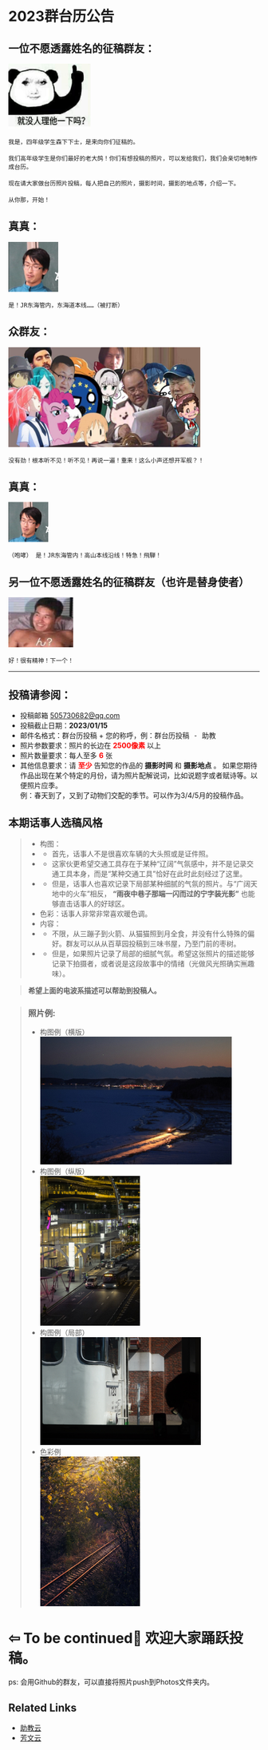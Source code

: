 # 2023群台历公告


## 一位不愿透露姓名的征稿群友：

<img src="QQ20221123-3.JPG" height="130" width="165" />   

```
我是，四年级学生森下下士，是来向你们征稿的。  

我们高年级学生是你们最好的老大鸽！你们有想投稿的照片，可以发给我们，我们会亲切地制作成台历。  

现在请大家做台历照片投稿，每人把自己的照片，摄影时间，摄影的地点等，介绍一下。  

从你那，开始！
```   

## 真真：

<img src="QQ20221123-0.JPG" height="100" width="100" />    


```  
是！JR东海管内，东海道本线……（被打断）
```

## 众群友：

<img src="QQ20221123-4.JPG" height="200" width="385" />   


```
没有劲！根本听不见！听不见！再说一遍！重来！这么小声还想开军舰？！
```
## 真真：

<img src="QQ20221123-0.JPG" height="80" width="80" />    

```
（咆哮） 是！JR东海管内！高山本线沿线！特急！飛騨！
```

## 另一位不愿透露姓名的征稿群友（也许是替身使者）

<img src="QQ20221123-2.JPG" height="100" width="130" />    

```
好！很有精神！下一个！
```
- - -
## 投稿请参阅：  
 - 投稿邮箱 <a href="mailto:505730682@qq.com"> 505730682@qq.com</a>  
 - 投稿截止日期：**2023/01/15** 
 - 邮件名格式：群台历投稿 + 您的称呼，例：<kbd>群台历投稿 - 助教</kbd>
 - 照片参数要求：照片的长边在<font color = red> **2500像素**  </font> 以上
 - 照片数量要求：每人至多 <font color = red > **6** </font> 张
 - 其他信息要求：请<font color = red> **至少** </font> 告知您的作品的 **摄影时间** 和 **摄影地点** 。 如果您期待作品出现在某个特定的月份，请为照片配解说词，比如说题字或者赋诗等。以便照片应季。   
例：<kbd>春天到了，又到了动物们交配的季节。</kbd>可以作为3/4/5月的投稿作品。

## 本期话事人选稿风格
> - 构图：
> - - 首先，话事人不是很喜欢车辆的大头照或是证件照。
> - - 这家伙更希望交通工具存在于某种“辽阔”气氛感中，并不是记录交通工具本身，而是“某种交通工具”恰好在此时此刻经过了这里。
> - - 但是，话事人也喜欢记录下局部某种细腻的气氛的照片。与“广阔天地中的火车”相反， **“雨夜中巷子那端一闪而过的宁字装光影”** 也能够直击话事人的好球区。
> - 色彩：话事人非常非常喜欢暖色调。
> - 内容：
> - - 不限，从三蹦子到火箭、从猫猫照到月全食，并没有什么特殊的偏好。群友可以从从百草园投稿到三味书屋，乃至门前的枣树。
> - - 但是，如果照片记录了局部的细腻气氛。希望这张照片的描述能够记录下拍摄者，或者说是这段故事中的情绪（光做风光照确实🈚️趣味）。

> **希望上面的电波系描述可以帮助到投稿人。**

> ### 照片例:   
> - 构图例（横版）        
> <kbd><img src="Photos/example_2.jpeg" height="256" width="384"/></kbd>
> - 构图例（纵版）    
> <kbd><img src="Photos/example_1.jpeg" height="300" width="200"/></kbd>
> - 构图例（局部）    
> <kbd><img src="Photos/example_partial.jpeg" height="216" width="322"/></kbd>
> - 色彩例    
> <kbd><img src="Photos/example_color_1.jpeg" height="300" width="200"/></kbd>

 #  ⇦ To be continued🎵 欢迎大家踊跃投稿。  
ps: 会用Github的群友，可以直接将照片push到Photos文件夹内。

 ## Related Links
- [助教云](http://47.101.158.168)   
- [芳文云](fangwen.cloud)